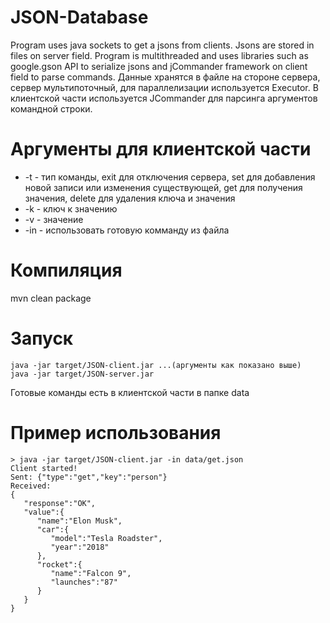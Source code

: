 # JSON-Database
Program uses java sockets to get a jsons from clients. Jsons are stored in files on server field. Program is multithreaded and uses libraries such as google.gson API to serialize jsons and jCommander framework on client field to parse commands.
Данные хранятся в файле на стороне сервера, сервер мультипоточный, для параллелизации используется Executor.
В клиентской части используется JCommander для парсинга аргументов командной строки.

# Аргументы для клиентской части

* -t - тип команды, exit для отключения сервера, set для добавления новой записи или изменения существующей, get для получения значения, delete для удаления ключа и значения
* -k - ключ к значению
* -v - значение
* -in - использовать готовую комманду из файла

# Компиляция
mvn clean package

# Запуск
```
java -jar target/JSON-client.jar ...(аргументы как показано выше)
java -jar target/JSON-server.jar
```

Готовые команды есть в клиентской части в папке data

# Пример использования
```
> java -jar target/JSON-client.jar -in data/get.json 
Client started!
Sent: {"type":"get","key":"person"}
Received:
{
   "response":"OK",
   "value":{
      "name":"Elon Musk",
      "car":{
         "model":"Tesla Roadster",
         "year":"2018"
      },
      "rocket":{
         "name":"Falcon 9",
         "launches":"87"
      }
   }
}
```
